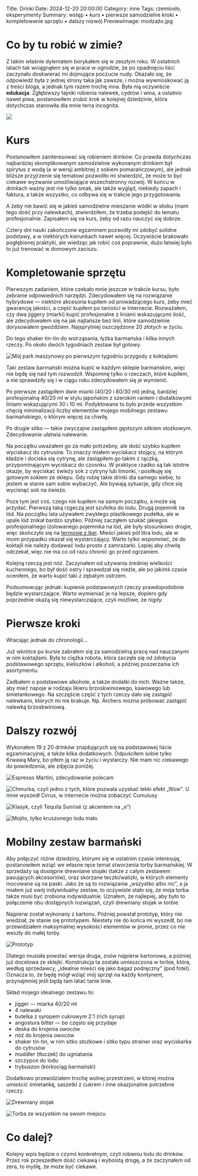 Title: Drinki
Date: 2024-12-20 20:00:00
Category: inne
Tags: rzemiosło, eksperymenty
Summary: wstęp • kurs • pierwsze samodzielne kroki • kompletowanie sprzętu • dalszy rozwój
PreviewImage: modzajto.jpg

# Co by tu robić w zimie?

Z takim właśnie dylematem borykałem się w zeszłym roku. W ostatnich latach tak wciągnąłem się w prace w ogrodzie, że po opadnięciu liści zaczynało doskwierać mi dojmujące poczucie nudy. Okazało się, że odpowiedź była z jednej strony taka jak zawsze, i można wywnioskować ją z treści bloga, a jednak tym razem trochę inna. Była nią oczywiście **edukacja**. Zgłębiwszy tajniki robienia nalewek, cydrów i wina, a ostatnio nawet piwa, postanowiłem zrobić krok w kolejnej dziedzinie, która dotychczas stanowiła dla mnie terra incognita.

![]({attach}tequila-sunrise-2x.jpg)

# Kurs

Postanowiłem zainteresować się robieniem drinków. Co prawda dotychczas najbardziej skomplikowanym samodzielnie wykonanym drinkiem był spirytus z wodą (a w wersji ambitnej z sokiem pomarańczowym), ale jednak bliższe przyjrzenie się tematowi pozwoliło mi stwierdzić, że może to być ciekawe wyzwanie umożliwiające wszechstronny rozwój. W końcu w drinkach ważny jest nie tylko smak, ale także wygląd, niekiedy zapach i faktura, a także wszystko, co odbywa się w trakcie jego przygotowania.

A żeby nie bawić się w jakieś samodzielne mieszanie wódki w słoiku (mam tego dość przy nalewkach), stwierdziłem, że trzeba podejść do tematu profesjonalnie. Zapisałem się na kurs, żeby od razu nauczyć się dobrze.

Cztery dni nauki zakończone egzaminem pozwoliły mi zdobyć solidne podstawy, a w niektórych kierunkach nawet więcej. Oczywiście brakowało pogłębionej praktyki, ale wiedząc jak robić coś poprawnie, dużo łatwiej było to już trenować w domowym zaciszu.

# Kompletowanie sprzętu

Pierwszym zadaniem, które czekało mnie jeszcze w trakcie kursu, było zebranie odpowiednich narzędzi. Zdecydowałem się na rozwiązanie hybrydowe — niektóre akcesoria kupiłem od prowadzącego kurs, żeby mieć gwarancję jakości, a część kupiłem po taniości w Internecie. Rozważałem, czy dwa jiggery (miarki) kupić profesjonalne z liniami wskazującymi ilość, ale zdecydowałem się na jak najtańsze bez linii, które samodzielnie dorysowałem gwoździem. Najsprytniej oszczędzone 20 złotych w życiu.

Do tego shaker tin-tin do wstrząsania, łyżka barmańska i kilka innych rzeczy. Po około dwóch tygodniach zestaw był gotowy.

![Mój park maszynowy po pierwszym tygodniu przygody z koktajlami]({attach}podstawowy-sprzet.jpg)

Taki zestaw barmański można kupić w każdym sklepie barmańskim, więc nie będę się nad tym rozwodził. Wspomnę tylko o rzeczach, które kupiłem, a nie sprawdziły się i w ciągu roku zdecydowałem się je wymienić.

Po pierwsze zastąpiłem dwie miarki (40/20 i 60/30 ml) jedną, bardziej profesjonalną 40/20 ml w stylu japońskim z szerokim rantem i dodatkowymi liniami wskazującymi 30 i 10 ml. Podyktowane to było przede wszystkim chęcią minimalizacji liczby elementów mojego mobilnego zestawu barmańskiego, o którym więcej za chwilę.

Po drugie sitko — takie zwyczajne zastąpiłem gęstszym sitkiem stożkowym. Zdecydowanie ułatwia nalewanie.

Na początku uważałem go za mało potrzebny, ale dość szybko kupiłem wyciskacz do cytrusów. To znaczy miałem wyciskacz stojący, na którym kładzie i dociska się cytrynę, ale zastąpiłem go takim z rączką, przypominającym wyciskacz do czosnku. W praktyce rzadko są tak istotne okazje, by wyciskać świeży sok z cytryny lub limonki, i posiłkuję się gotowym sokiem ze sklepu. Gdy robię takie drinki dla samego siebie, to jestem w stanie sam sobie wybaczyć. Ale bywają sytuacje, gdy chce się wycisnąć sok na świeżo.

Poza tym jest coś, czego nie kupiłem na samym początku, a może się przydać. Pierwszą taką rzgeczą jest szufelka do lodu. Drugą pojemnik na lód. Na początku lata używałem zwykłego plastikowego pudełka, ale w upale lód znikał bardzo szybko. Później zacząłem szukać jakiegoś profesjonalnego izolowanego pojemnika na lód, ale były stosunkowo drogie, więc skończyło się na [termosie z Ikei](https://www.ikea.com/pl/pl/p/efterfragad-termos-na-zywnosc-stal-nierdz-40288354). Mieści jakieś pół litra lodu, ale w moim przypadku okazał się wystarczający. Warto tylko wspomnieć, że do koktajli nie należy dodawać lodu prosto z zamrażarki. Lepiej aby chwilę odczekał, więc nie ma co od razu chronić go przed ogrzaniem.

Kolejną rzeczą jest nóż. Zaczynałem od używania średniej wielkości kuchennego, bo był dość ostry i sprawdzał się nieźle, ale po jakimś czasie oceniłem, że warto kupić taki z zębatym ostrzem.

Podsumowując jednak: kupienie podstawowych rzeczy prawdopodobnie będzie wystarczające. Warto wymieniać je na lepsze, dopiero gdy poprzednie okażą się niewystarczające, czyli możliwe, że nigdy.

# Pierwsze kroki

Wracając jednak do chronologii...

Już wkrótce po kursie zabrałem się za samodzielną pracę nad nauczanymi w nim koktajlami. Była to ciężka robota, która zaczęła się od zdobycia podstawowego sprzętu, kieliszków i alkoholi, a później poszerzania ich asortymentu.

Zadbałem o podstawowe alkohole, a także dodatki do nich. Ważne także, aby mieć napoje w rodzaju likieru brzoskwiniowego, kawowego lub śmietankowego. Na szczęście część z tych rzeczy dało się zastąpić nalewkami, których mi nie brakuje. Np. Archers można próbować zastąpić nalewką brzoskwiniową.

# Dalszy rozwój

Wykonałem 19 z 20 drinków znajdujących się na podstawowej liście egzaminacyjnej, a także kilka dodatkowych. Odpuściłem sobie tylko Krwawą Mary, bo piłem ją raz w życiu i wystarczy. Nie mam nic ciekawego do powiedzenia, ale zdjęcia poniżej.

![Espresso Martini, zdecydowanie polecam]({attach}espresso-martini.jpg)

![Chmurka, czyli jedno z tych, które pozwala uzyskać lekki efekt „Wow”. U mnie wyszedł Cirrus, w internecie można zobaczyć Cumulusy]({attach}chmurka.jpg)

![Klasyk, czyli Tequila Sunrisé (z akcentem na „e”)]({attach}tequila-sunrise.jpg)

![Mojito, tylko kruszonego lodu mało]({attach}modzajto.jpg)

# Mobilny zestaw barmański

Aby połączyć różne dziedziny, którymi się w ostatnim czasie interesuję, postanowiłem wziąć we własne ręce temat stworzenia torby barmańskiej. W sprzedaży są dostępne drewniane stojaki (także z całym zestawem pasujących akcesoriów), oraz skórzane teczki/walizki, w których elementy mocowane są na paski. Jako że są to rozwiązania „wszystko albo nic”, a ja miałem już swój indywidualny zestaw, to oczywiste stało się, że moja torba także musi być zrobiona indywidualnie. Uznałem, że najlepiej, aby było to połączenie obu dostępnych rozwiązań, czyli drewniany stojak w torbie.

Najpierw został wykonany z kartonu. Później powstał prototyp, który nie wiedział, że stanie się prototypem. Niestety nie do końca mi wyszedł, bo nie przewidziałem maksymalnej wysokości elementów w pionie, przez co nie weszły do małej torby.

![Prototyp]({attach}prototyp.jpg)

Dlatego musiała powstać wersja druga, znów najpierw kartonowa, a później już docelowa ze sklejki. Konstrukcja ta została umieszczona w torbie, która, według sprzedawcy, „idealnie mieści się jako bagaż podręczny” (pod fotel). Oznacza to, że będę mógł wziąć mój sprzęt na każdy kontynent, przynajmniej jeśli będą tam latać tanie linie.

Skład mojego idealnego zestawu to:

 - jigger — miarka 40/20 ml
 - 4 nalewaki
 - butelka z syropem cukrowym 2:1 (rich syrup)
 - angostura bitter — bo często się przydaje
 - deska do krojenia owoców
 - nóż do krojenia owoców
 - shaker tin-tin, w nim sitko stożkowe i sitko typu strainer oraz wyciskarka do cytrusów
 - muddler (tłuczek) do ugniatania
 - szczypce do lodu
 - trybuszon (korkociąg barmański)

Dodatkowo przewidziałem trochę wolnej przestrzeni, w której można umieścić śmietankę, saszetki z cukrem i inne okazjonalnie potrzebne rzeczy.

![Drewniany stojak]({attach}torba1.jpg)

![Torba ze wszystkim na swoim miejscu]({attach}torba2.jpg)

# Co dalej?

Kolejny wpis będzie o czymś konkretnym, czyli robieniu lodu do drinków. Przez rok przeszedłem dość ciekawą i wyboistą drogę, a że zaczynałem od zera, to myślę, że może być ciekawe.

